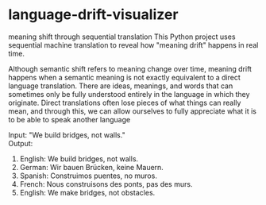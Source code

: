 # language-drift-visualizer
meaning shift through sequential translation
This Python project uses sequential machine translation to reveal how "meaning drift" happens in real time.

Although semantic shift refers to meaning change over time, meaning drift happens when a semantic meaning is not exactly equivalent to a direct language translation. There are ideas, meanings, and words that can sometimes only be fully understood entirely in the language in which they originate. Direct translations often lose pieces of what things can really mean, and through this, we can allow ourselves to fully appreciate what it is to be able to speak another language

Input: "We build bridges, not walls."  
Output:
1. English: We build bridges, not walls.  
2. German: Wir bauen Brücken, keine Mauern.  
3. Spanish: Construimos puentes, no muros.  
4. French: Nous construisons des ponts, pas des murs.  
5. English: We make bridges, not obstacles.
